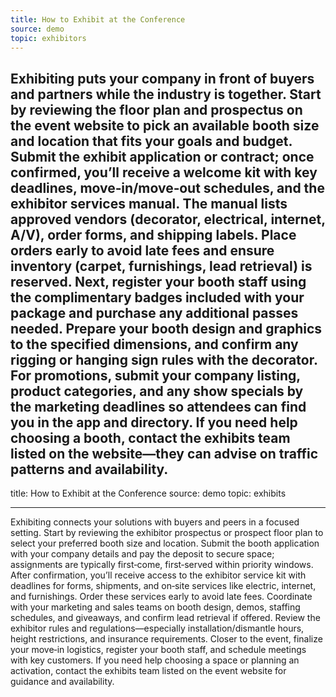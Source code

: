 ```yaml
---
title: How to Exhibit at the Conference
source: demo
topic: exhibitors
---
```


## Exhibiting puts your company in front of buyers and partners while the industry is together. Start by reviewing the floor plan and prospectus on the event website to pick an available booth size and location that fits your goals and budget. Submit the exhibit application or contract; once confirmed, you’ll receive a welcome kit with key deadlines, move‑in/move‑out schedules, and the exhibitor services manual. The manual lists approved vendors (decorator, electrical, internet, A/V), order forms, and shipping labels. Place orders early to avoid late fees and ensure inventory (carpet, furnishings, lead retrieval) is reserved. Next, register your booth staff using the complimentary badges included with your package and purchase any additional passes needed. Prepare your booth design and graphics to the specified dimensions, and confirm any rigging or hanging sign rules with the decorator. For promotions, submit your company listing, product categories, and any show specials by the marketing deadlines so attendees can find you in the app and directory. If you need help choosing a booth, contact the exhibits team listed on the website—they can advise on traffic patterns and availability.

title: How to Exhibit at the Conference
source: demo
topic: exhibits

---

Exhibiting connects your solutions with buyers and peers in a focused setting. Start by reviewing the exhibitor prospectus or prospect floor plan to select your preferred booth size and location. Submit the booth application with your company details and pay the deposit to secure space; assignments are typically first‑come, first‑served within priority windows. After confirmation, you’ll receive access to the exhibitor service kit with deadlines for forms, shipments, and on‑site services like electric, internet, and furnishings. Order these services early to avoid late fees. Coordinate with your marketing and sales teams on booth design, demos, staffing schedules, and giveaways, and confirm lead retrieval if offered. Review the exhibitor rules and regulations—especially installation/dismantle hours, height restrictions, and insurance requirements. Closer to the event, finalize your move‑in logistics, register your booth staff, and schedule meetings with key customers. If you need help choosing a space or planning an activation, contact the exhibits team listed on the event website for guidance and availability.
